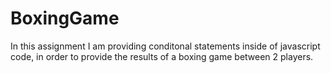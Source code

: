 # BoxingGame
 <p>In this assignment I am providing conditonal statements inside of javascript code, 
 in order to provide the results of a boxing game between 2 players. <p>